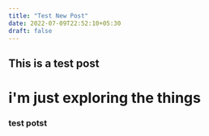 ```yaml
---
title: "Test New Post"
date: 2022-07-09T22:52:10+05:30
draft: false
---
```


## This is a test post

# i'm just exploring the things

### test potst
